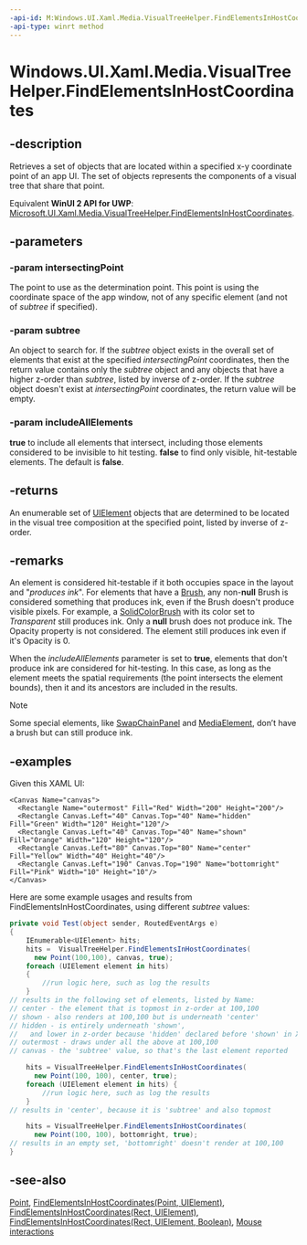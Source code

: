 ```yaml
---
-api-id: M:Windows.UI.Xaml.Media.VisualTreeHelper.FindElementsInHostCoordinates(Windows.Foundation.Point,Windows.UI.Xaml.UIElement,System.Boolean)
-api-type: winrt method
---
```


<!-- Method syntax
public Windows.Foundation.Collections.IIterable<Windows.UI.Xaml.UIElement> FindElementsInHostCoordinates(Windows.Foundation.Point intersectingPoint, Windows.UI.Xaml.UIElement subtree, System.Boolean includeAllElements)
-->

# Windows.UI.Xaml.Media.VisualTreeHelper.FindElementsInHostCoordinates

## -description
Retrieves a set of objects that are located within a specified x-y coordinate point of an app UI. The set of objects represents the components of a visual tree that share that point.

Equivalent **WinUI 2 API for UWP**: [Microsoft.UI.Xaml.Media.VisualTreeHelper.FindElementsInHostCoordinates](/windows/winui/api/microsoft.ui.xaml.media.visualtreehelper.findelementsinhostcoordinates).

## -parameters
### -param intersectingPoint
The point to use as the determination point. This point is using the coordinate space of the app window, not of any specific element (and not of *subtree* if specified).

### -param subtree
An object to search for. If the *subtree* object exists in the overall set of elements that exist at the specified *intersectingPoint* coordinates, then the return value contains only the *subtree* object and any objects that have a higher z-order than *subtree*, listed by inverse of z-order. If the *subtree* object doesn't exist at *intersectingPoint* coordinates, the return value will be empty.

### -param includeAllElements
**true** to include all elements that intersect, including those elements considered to be invisible to hit testing. **false** to find only visible, hit-testable elements. The default is **false**.

## -returns
An enumerable set of [UIElement](../windows.ui.xaml/uielement.md) objects that are determined to be located in the visual tree composition at the specified point, listed by inverse of z-order.

## -remarks
An element is considered hit-testable if it both occupies space in the layout and "*produces ink*". 
For elements that have a [Brush](./brush.md), any non-**null** Brush is considered something that produces ink, even if the Brush doesn't produce visible pixels. For example, a [SolidColorBrush](./solidcolorbrush.md) with its color set to *Transparent* still produces ink. Only a **null** brush does not produce ink. The Opacity property is not considered. The element still produces ink even if it's Opacity is 0.

When the *includeAllElements* parameter is set to **true**, elements that don't produce ink are considered for hit-testing. In this case, as long as the element meets the spatial requirements (the point intersects the element bounds), then it and its ancestors are included in the results.

> [!NOTE]
> Some special elements, like [SwapChainPanel](./../windows.ui.xaml.controls/swapchainpanel.md) and [MediaElement](./../windows.ui.xaml.controls/mediaelement.md), don’t have a brush but can still produce ink.

## -examples
Given this XAML UI:

```xaml
<Canvas Name="canvas">
  <Rectangle Name="outermost" Fill="Red" Width="200" Height="200"/>
  <Rectangle Canvas.Left="40" Canvas.Top="40" Name="hidden" Fill="Green" Width="120" Height="120"/>
  <Rectangle Canvas.Left="40" Canvas.Top="40" Name="shown" Fill="Orange" Width="120" Height="120"/>
  <Rectangle Canvas.Left="80" Canvas.Top="80" Name="center" Fill="Yellow" Width="40" Height="40"/>
  <Rectangle Canvas.Left="190" Canvas.Top="190" Name="bottomright" Fill="Pink" Width="10" Height="10"/>
</Canvas>
```

Here are some example usages and results from FindElementsInHostCoordinates, using different *subtree* values:

```csharp
private void Test(object sender, RoutedEventArgs e)
{
    IEnumerable<UIElement> hits;
    hits =  VisualTreeHelper.FindElementsInHostCoordinates(
      new Point(100,100), canvas, true);
    foreach (UIElement element in hits)
    {
        //run logic here, such as log the results 
    }
// results in the following set of elements, listed by Name:
// center - the element that is topmost in z-order at 100,100
// shown - also renders at 100,100 but is underneath 'center'
// hidden - is entirely underneath 'shown', 
//   and lower in z-order because 'hidden' declared before 'shown' in XAML
// outermost - draws under all the above at 100,100
// canvas - the 'subtree' value, so that's the last element reported

    hits = VisualTreeHelper.FindElementsInHostCoordinates(
      new Point(100, 100), center, true);
    foreach (UIElement element in hits) {
        //run logic here, such as log the results
    }
// results in 'center', because it is 'subtree' and also topmost

    hits = VisualTreeHelper.FindElementsInHostCoordinates(
      new Point(100, 100), bottomright, true);
// results in an empty set, 'bottomright' doesn't render at 100,100
}
```



## -see-also
[Point](../windows.foundation/point.md), [FindElementsInHostCoordinates(Point, UIElement)](visualtreehelper_findelementsinhostcoordinates_1478853318.md), [FindElementsInHostCoordinates(Rect, UIElement)](visualtreehelper_findelementsinhostcoordinates_241596294.md), [FindElementsInHostCoordinates(Rect, UIElement, Boolean)](visualtreehelper_findelementsinhostcoordinates_895215498.md), [Mouse interactions](/windows/uwp/input-and-devices/mouse-interactions)
